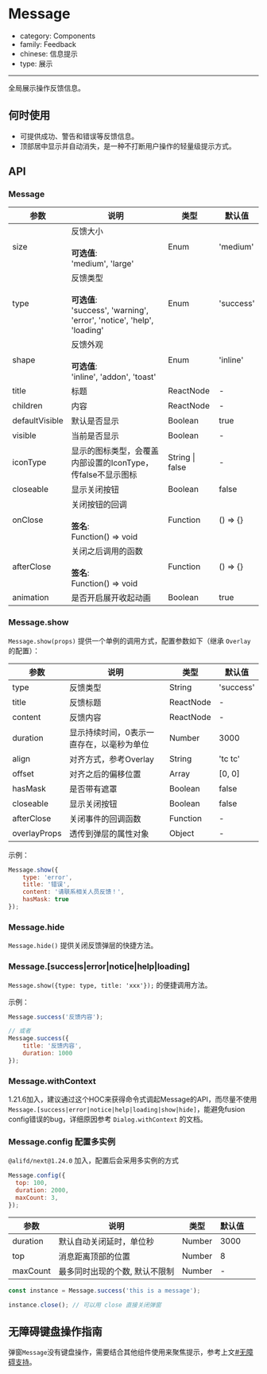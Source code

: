 # Message

-   category: Components
-   family: Feedback
-   chinese: 信息提示
-   type: 展示

---

全局展示操作反馈信息。

## 何时使用

-   可提供成功、警告和错误等反馈信息。
-   顶部居中显示并自动消失，是一种不打断用户操作的轻量级提示方式。

## API

### Message

| 参数             | 说明                                                                                    | 类型        | 默认值       |
| -------------- | ------------------------------------------------------------------------------------- | --------- | --------- |
| size           | 反馈大小<br/><br/>**可选值**:<br/>'medium', 'large'                                          | Enum      | 'medium'  |
| type           | 反馈类型<br/><br/>**可选值**:<br/>'success', 'warning', 'error', 'notice', 'help', 'loading' | Enum      | 'success' |
| shape          | 反馈外观<br/><br/>**可选值**:<br/>'inline', 'addon', 'toast'                                 | Enum      | 'inline'  |
| title          | 标题                                                                                    | ReactNode | -         |
| children       | 内容                                                                                    | ReactNode | -         |
| defaultVisible | 默认是否显示                                                                                | Boolean   | true      |
| visible        | 当前是否显示                                                                                | Boolean   | -         |
| iconType       | 显示的图标类型，会覆盖内部设置的IconType，传false不显示图标                                                              | String \| false   | -         |
| closeable      | 显示关闭按钮                                                                                | Boolean   | false     |
| onClose        | 关闭按钮的回调<br/><br/>**签名**:<br/>Function() => void                                       | Function  | () => {}  |
| afterClose     | 关闭之后调用的函数<br/><br/>**签名**:<br/>Function() => void                                     | Function  | () => {}  |
| animation      | 是否开启展开收起动画                                                                            | Boolean   | true      |

<!-- api-extra-start -->

### Message.show

`Message.show(props)` 提供一个单例的调用方式，配置参数如下（继承 `Overlay` 的配置）：

| 参数           | 说明                    | 类型        | 默认值       |
| ------------ | --------------------- | --------- | --------- |
| type         | 反馈类型                  | String    | 'success' |
| title        | 反馈标题                  | ReactNode | -         |
| content      | 反馈内容                  | ReactNode | -         |
| duration     | 显示持续时间，0表示一直存在，以毫秒为单位 | Number    | 3000      |
| align        | 对齐方式，参考Overlay        | String    | 'tc tc'   |
| offset       | 对齐之后的偏移位置             | Array     | [0, 0]    |
| hasMask      | 是否带有遮罩                | Boolean   | false     |
| closeable    | 显示关闭按钮                | Boolean   | false     |
| afterClose   | 关闭事件的回调函数             | Function  | -         |
| overlayProps | 透传到弹层的属性对象            | Object    | -         |

示例：

```js
Message.show({
    type: 'error',
    title: '错误',
    content: '请联系相关人员反馈！',
    hasMask: true
});
```

### Message.hide

`Message.hide()` 提供关闭反馈弹层的快捷方法。

### Message.[success|error|notice|help|loading]

`Message.show({type: type, title: 'xxx'});` 的便捷调用方法。

示例：

```js
Message.success('反馈内容');

// 或者
Message.success({
    title: '反馈内容',
    duration: 1000
});
```

### Message.withContext

1.21.6加入，建议通过这个HOC来获得命令式调起Message的API，而尽量不使用 `Message.[success|error|notice|help|loading|show|hide]`，能避免fusion config错误的bug，详细原因参考 `Dialog.withContext` 的文档。

### Message.config 配置多实例

`@alifd/next@1.24.0` 加入，配置后会采用多实例的方式

```js
Message.config({
  top: 100,
  duration: 2000,
  maxCount: 3,
});
```

| 参数       | 说明               | 类型     | 默认值  |     |
| -------- | ---------------- | ------ | ---- | --- |
| duration | 默认自动关闭延时，单位秒     | Number | 3000 |     |
| top      | 消息距离顶部的位置        | Number | 8    |     |
| maxCount | 最多同时出现的个数, 默认不限制 | Number | -    |     |

```js
const instance = Message.success('this is a message');

instance.close(); // 可以用 close 直接关闭弹窗
```

<!-- api-extra-end -->

## 无障碍键盘操作指南

弹窗`Message`没有键盘操作，需要结合其他组件使用来聚焦提示，参考上文[#无障碍支持](#accessibility-container)。
